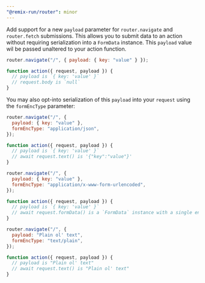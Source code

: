 ```yaml
---
"@remix-run/router": minor
---
```


Add support for a new `payload` parameter for `router.navigate` and `router.fetch` submissions. This allows you to submit data to an action without requiring serialization into a `FormData` instance. This `payload` value wil be passed unaltered to your action function.

```js
router.navigate("/", { payload: { key: "value" } });

function action({ request, payload }) {
  // payload is `{ key: 'value' }`
  // request.body is `null`
}
```

You may also opt-into serialization of this `payload` into your `request` using the `formEncType` parameter:

```js
router.navigate("/", {
  payload: { key: "value" },
  formEncType: "application/json",
});

function action({ request, payload }) {
  // payload is `{ key: 'value' }`
  // await request.text() is '{"key":"value"}'
}
```

```js
router.navigate("/", {
  payload: { key: "value" },
  formEncType: "application/x-www-form-urlencoded",
});

function action({ request, payload }) {
  // payload is `{ key: 'value' }`
  // await request.formData() is a `FormData` instance with a single entry of key=value
}
```

```js
router.navigate("/", {
  payload: "Plain ol' text",
  formEncType: "text/plain",
});

function action({ request, payload }) {
  // payload is "Plain ol' text"
  // await request.text() is "Plain ol' text"
}
```
